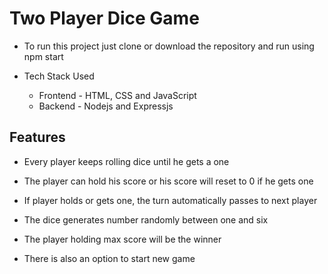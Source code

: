 # Two Player Dice Game

- To run this project just clone or download the repository and run using npm start

- Tech Stack Used
   - Frontend - HTML, CSS and JavaScript
   - Backend - Nodejs and Expressjs

## Features

- Every player keeps rolling dice until he gets a one

- The player can hold his score or his score will reset to 0 if he gets one

- If player holds or gets one, the turn automatically passes to next player

- The dice generates number randomly between one and six

- The player holding max score will be the winner

- There is also an option to start new game
